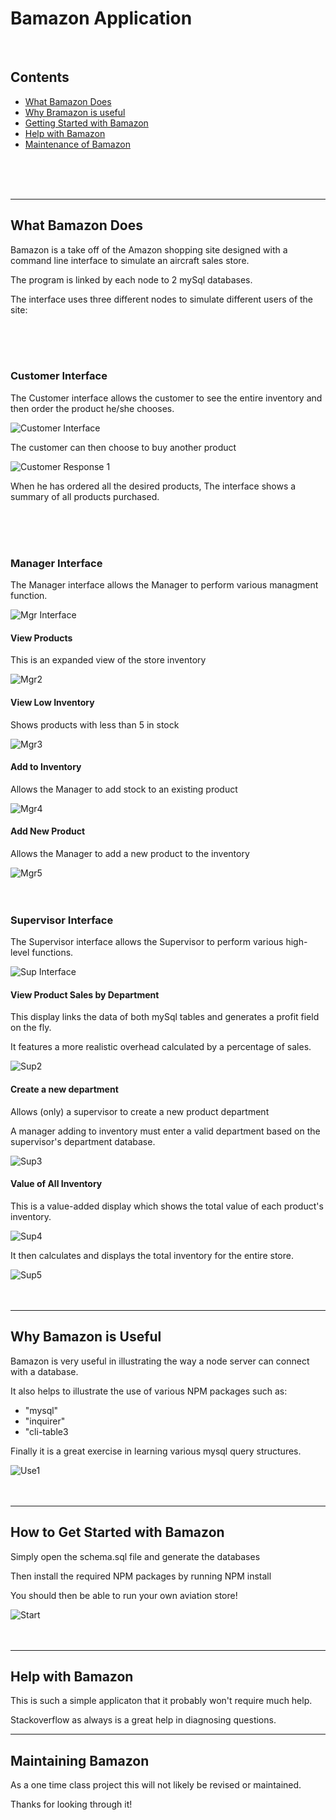 <!DOCTYPE html>
<html>
<head>
    <meta charset="utf-8" />
    <meta http-equiv="X-UA-Compatible" content="IE=edge">
    <meta name="viewport" content="width=device-width">
</head>
<body>
    <h1>Bamazon Application</h1>
    <br>
    <h2>Contents</h2>
    <ul>
        <li><a href="#Description" title="Project Descriptions">What Bamazon Does</a></li>
        <li><a href="#Useful" title="Usefulness">Why Bramazon is useful</a></li>
        <li><a href="#Start" title="Get Started">Getting Started with Bamazon</a></li>
        <li><a href="#Help" title="Help">Help with Bamazon</a></li>
        <li><a href="#Maintain" title="Maintenance">Maintenance of Bamazon</a></li>
    </ul>
    <br>
    <br>
    <br>
    <hr>
<h2 id="Description">What Bamazon Does</h2>
    <p>Bamazon is a take off of the Amazon shopping site designed with a command line interface to simulate an aircraft sales store.</p>
    <p>The program is linked by each node to 2 mySql databases. </p>
    <p>The interface uses three different nodes to simulate different users of the site:</p>
    <br>
    <br>
    <br>

<h3>Customer Interface</h3>
    <p>The Customer interface allows the customer to see the entire inventory and then order the product he/she chooses.</p> 
    <img src="Customer.jpg" alt="Customer Interface">
    <p>The customer can then choose to buy another product</p>
    <img src="CustomerResponse1.jpg" alt="Customer Response 1" >
    <p>When he has ordered all the desired products, The interface shows a summary of all products purchased. </p>
<br>
<br>
<br>

<h3>Manager Interface</h3>
    <p>The Manager interface allows the Manager to perform various managment function.</p> 
    <img src="Mgr1.jpg" alt="Mgr Interface">
    <h4>View Products</h4>
    <p>This is an expanded view of the store inventory</p>
    <img src="Mgr2.jpg" alt="Mgr2" >
    <h4>View Low Inventory</h4>
    <p>Shows products with less than 5 in stock</p>
    <img src="Mgr3.jpg" alt="Mgr3" >
    <h4>Add to Inventory</h4>
    <p>Allows the Manager to add stock to an existing product</p>
    <img src="Mgr4.jpg" alt="Mgr4" >
    <h4>Add New Product</h4>
    <p>Allows the Manager to add a new product to the inventory</p>
    <img src="Mgr5.jpg" alt="Mgr5" >
        <br>
        <br>
        <br> 
        <h3>Supervisor Interface</h3>
    <p>The Supervisor interface allows the Supervisor to perform various high-level functions.</p> 
    <img src="Sup1.jpg" alt="Sup Interface">
    <h4>View Product Sales by Department</h4>
    <p>This display links the data of both mySql tables and generates a profit field on the fly.</p>
    <p>It features a more realistic overhead calculated by a percentage of sales.</p>
    <img src="Sup2.jpg" alt="Sup2" >
    <h4>Create a new department</h4>
    <p>Allows (only) a supervisor to create a new product department</p>
    <p>A manager adding to inventory must enter a valid department based on the supervisor's department database.</p>
    <img src="Sup3.jpg" alt="Sup3" >
    <h4>Value of All Inventory</h4>
    <p>This is a value-added display which shows the total value of each product's inventory.</p>
    <img src="Sup4.jpg" alt="Sup4" >
    <p>It then calculates and displays the total inventory for the entire store.</p>
    <img src="Sup5.jpg" alt="Sup5" > 
        <br>
        <br>
        <br>
<hr>
<h2 id="Useful">Why Bamazon is Useful</h2>
<p>Bamazon is very useful in illustrating the way a node server can connect with a database.</p>
<p>It also helps to illustrate the use of various NPM packages such as:</p>
    <ul>
        <li>"mysql"</li>
        <li>"inquirer"</li>
        <li>"cli-table3</li>
    </ul>
<p>Finally it is a great exercise in learning various mysql query structures.</p>
<img src="Use1.jpg" alt="Use1" >
<br>
<br>
<br>

<hr>
<h2 id="Start">How to Get Started with Bamazon</h2>
<p>Simply open the schema.sql file and generate the databases</p>
<p>Then install the required NPM packages by running NPM install</p>
<p>You should then be able to run your own aviation store!</p>

    
<img src="Start1.jpg" alt="Start" >
<br>
<br>
<br>

<hr>
<h2 id="Help">Help with Bamazon</h2>
<p>This is such a simple applicaton that it probably won't require much help.</p>
<p>Stackoverflow as always is a great help in diagnosing questions.</p>

<hr>
<h2 id="Maintain">Maintaining Bamazon</h2>
<p>As a one time class project this will not likely be revised or maintained.</p>
<p>Thanks for looking through it!</p>
        
            
        

</body>
</html>